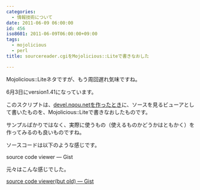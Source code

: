 ```yaml
---
categories:
  - 情報技術について
date: 2011-06-09 06:00:00
id: 456
iso8601: 2011-06-09T06:00:00+09:00
tags:
  - mojolicious
  - perl
title: sourcereader.cgiをMojolicious::Liteで書きなおした

---
```


<p>Mojolicious::Liteネタですが、もう周回遅れ気味ですね。</p>

<p>6月3日にversion1.41になっています。</p>

<p>このスクリプトは、<a href="http://www.nqou.net/archives/20090129030933.html">devel.nqou.netを作ったとき</a>に、ソースを見るビューアとして書いたものを、Mojolicious::Liteで書きなおしたものです。</p>

<p>サンプルばかりではなく、実際に使うもの（使えるものかどうかはともかく）を作ってみるのも良いものですね。</p>

<p>
ソースコードは以下のような感じです。</p>

<p>source code viewer &#8212; Gist</p>

<script src="https://gist.github.com/1010965.js?file=sourcereader.cgi"></script>

<p>元々はこんな感じでした。</p>

<p><a href="https://gist.github.com/1012033">source code viewer(but old) &#8212; Gist</a></p>

<script src="https://gist.github.com/1012033.js?file=sourcereader.old.cgi"></script>
    	